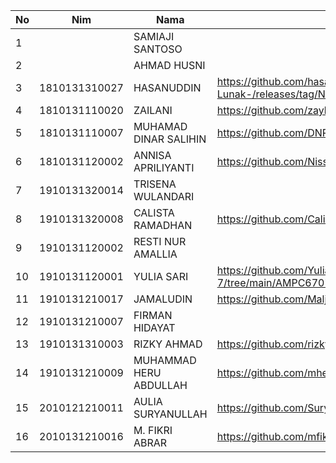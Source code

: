 
|  No |      Nim      |          Nama          |                                 Link Github                                      |
|-----|---------------|------------------------|----------------------------------------------------------------------------------|
|  1  |               | SAMIAJI SANTOSO        |                                                                                  |
|  2  |               | AHMAD HUSNI            |                                                                                  |
|  3  | 1810131310027 | HASANUDDIN             | <https://github.com/hasanuddinpmgrProyek-Perangkat-Lunak-/releases/tag/Novanabs> |
|  4  | 1810131110020 | ZAILANI                | <https://github.com/zaylani99/CSE-Proyek-Perangkat-Lunak/invitations>            |
|  5  | 1810131110007 | MUHAMAD DINAR SALIHIN  | <https://github.com/DNRSAL/Proyek/releases/tag/Novanabs>                         |
|  6  | 1810131120002 | ANNISA APRILIYANTI     | <https://github.com/Nissaaprilia/PROYEK-PERANGKAT-LUNAK-2>                       |
|  7  | 1910131320014 | TRISENA WULANDARI      |                                                                                  |
|  8  | 1910131320008 | CALISTA RAMADHAN       | <https://github.com/Calista19/Media-Interaktif>                                  |
|  9  | 1910131120002 | RESTI NUR AMALLIA      |                                                                                  |
|  10 | 1910131120001 | YULIA SARI             | <https://github.com/Yuliasari1907/MATA-KULIAH-SEMESTER-7/tree/main/AMPC6707%20Proyek%20Perangkat%20Lunak%20(Pilihan)> |
|  11 | 1910131210017 | JAMALUDIN              | <https://github.com/Malja321999/PROYEK-MP-PUSPA.git>                             |
|  12 | 1910131210007 | FIRMAN HIDAYAT         |                                                                                  |
|  13 | 1910131310003 | RIZKY AHMAD            | <https://github.com/rizkyahmad16/AMPC6707_Proyek_Perangkat_Lunak>                |
|  14 | 1910131210009 | MUHAMMAD HERU ABDULLAH | <https://github.com/mheruabdullah7/Proyek-Perangkat-Lunak>                       |
|  15 | 2010121210011 | AULIA SURYANULLAH      | <https://github.com/SuryaaN15/Tugas-Proyek-Perangkat-Lunak>                      |
|  16 | 2010131210016 | M. FIKRI ABRAR         | <https://github.com/mfikriabrar17/PPL>                                           |